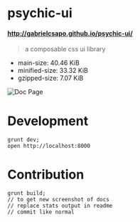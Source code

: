 # psychic-ui

#### http://gabrielcsapo.github.io/psychic-ui/

> a composable css ui library
- main-size: 40.46 KiB
- minified-size: 33.32 KiB
- gzipped-size: 7.07 KiB

![Doc Page](examples/assets/doc.png)

# Development

```
grunt dev;
open http://localhost:8000
```

# Contribution

```
grunt build;
// to get new screenshot of docs
// replace stats output in readme
// commit like normal
```
